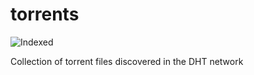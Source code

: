 torrents 
========
![Indexed](https://img.shields.io/badge/indexed-136047-blue)

Collection of torrent files discovered in the DHT network
